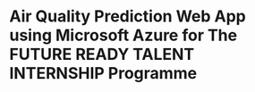 # Air Quality Prediction Web App using Microsoft Azure for The FUTURE READY TALENT INTERNSHIP Programme

